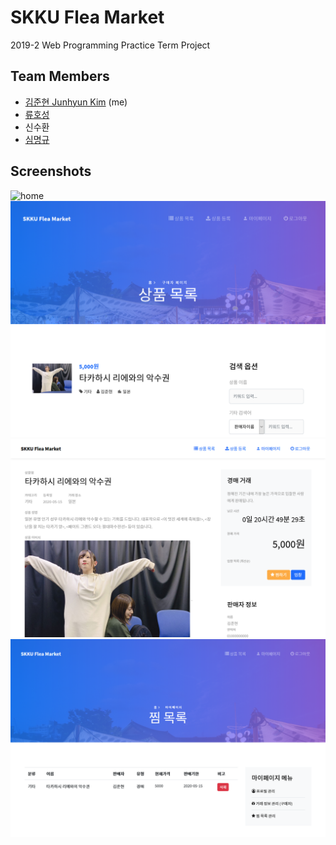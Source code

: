 # SKKU Flea Market

2019-2 Web Programming Practice Term Project

## Team Members

- [김준현 Junhyun Kim](https://github.com/junbread) (me)
- [류호성](https://github.com/chrominium97)
- 신수환
- [심명규](https://github.com/audrb30)

## Screenshots

![home](screenshots/home.png)
![product list](screenshots/product-list.png)
![product detail](screenshots/product-detail.png)
![favorites](screenshots/favorites.png)
